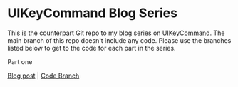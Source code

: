 # UIKeyCommand Blog Series

This is the counterpart Git repo to my blog series on [UIKeyCommand](https://developer.apple.com/documentation/uikit/uikeycommand). The main branch of this repo doesn't include any code. Please use the branches listed below to get to the code for each part in the series. 

Part one

[Blog post](https://ryan.grier.co/2021/04/21/uikeycommand-part-1/) | [Code Branch](https://github.com/rwgrier/UIKeyCommand-series/tree/part-1-basics)
